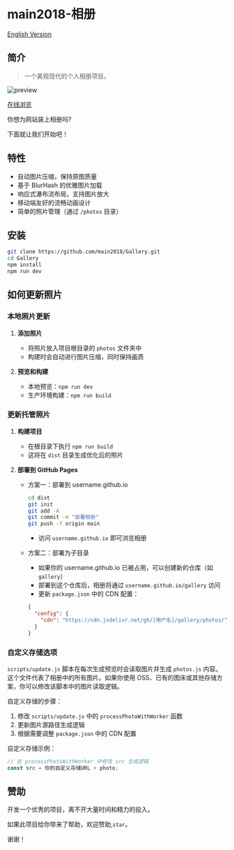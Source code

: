 # main2018-相册

[English Version](<README.md>)

## 简介

> 一个美观现代的个人相册项目。

![preview](https://media3.giphy.com/media/v1.Y2lkPTc5MGI3NjExemVnOXBjZ2ZlNzJvY3dubGMxczdid2ZsNDh5bzR1eWszemxnd3Q3cCZlcD12MV9pbnRlcm5hbF9naWZfYnlfaWQmY3Q9Zw/MCKs2Xv3BZOW0e6AzC/giphy.gif)

[在线浏览](http://main2018.com/gallery)

你想为网站装上相册吗?

下面就让我们开始吧！

## 特性

- 自动图片压缩，保持原图质量
- 基于 BlurHash 的优雅图片加载
- 响应式瀑布流布局，支持图片放大
- 移动端友好的流畅动画设计
- 简单的照片管理（通过 `/photos` 目录）

## 安装

```sh
git clone https://github.com/main2018/Gallery.git
cd Gallery
npm install
npm run dev
```

## 如何更新照片

### 本地照片更新

1. **添加照片**
   - 将照片放入项目根目录的 `photos` 文件夹中
   - 构建时会自动进行图片压缩，同时保持画质

2. **预览和构建**
   - 本地预览：`npm run dev`
   - 生产环境构建：`npm run build`

### 更新托管照片

1. **构建项目**
   - 在根目录下执行 `npm run build`
   - 这将在 `dist` 目录生成优化后的照片

2. **部署到 GitHub Pages**
   - 方案一：部署到 username.github.io
     ```sh
     cd dist
     git init
     git add -A
     git commit -m "部署相册"
     git push -f origin main
     ```
     - 访问 `username.github.io` 即可浏览相册

   - 方案二：部署为子目录
     - 如果你的 username.github.io 已被占用，可以创建新的仓库（如 `gallery`）
     - 部署到这个仓库后，相册将通过 `username.github.io/gallery` 访问
     - 更新 `package.json` 中的 CDN 配置：
     ```json
     {
       "config": {
         "cdn": "https://cdn.jsdelivr.net/gh/[用户名]/gallery/photos/"
       }
     }
     ```

### 自定义存储选项

`scripts/update.js` 脚本在每次生成预览时会读取图片并生成 `photos.js` 内容。这个文件代表了相册中的所有图片。如果你使用 OSS、已有的图床或其他存储方案，你可以修改该脚本中的图片读取逻辑。

自定义存储的步骤：
1. 修改 `scripts/update.js` 中的 `processPhotoWithWorker` 函数
2. 更新图片源路径生成逻辑
3. 根据需要调整 `package.json` 中的 CDN 配置

自定义存储示例：
```js
// 在 processPhotoWithWorker 中修改 src 生成逻辑
const src = 你的自定义存储URL + photo;
```

## 赞助
开发一个优秀的项目，离不开大量时间和精力的投入。

如果此项目给你带来了帮助，欢迎赞助,`star`。

谢谢！
